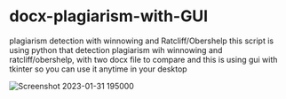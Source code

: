 # docx-plagiarism-with-GUI
plagiarism detection with winnowing and Ratcliff/Obershelp
this script is using python that detection plagiarism wih winnowing and ratcliff/obershelp, with two docx file to compare and this is using gui with tkinter so you can use it anytime in your desktop

![Screenshot 2023-01-31 195000](https://user-images.githubusercontent.com/111188257/215769210-11cf3707-0a85-4edc-805d-c62d17426236.jpg)
